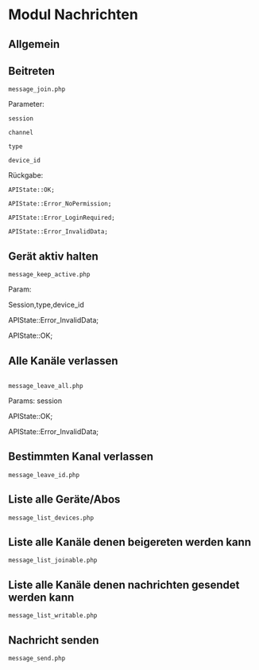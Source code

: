 # Modul Nachrichten

## Allgemein

## Beitreten

```
message_join.php
```

Parameter:

```
session
```

```
channel
```

```
type
```

```
device_id
```



Rückgabe:

```
APIState::OK;
```

```
APIState::Error_NoPermission;
```

```
APIState::Error_LoginRequired;
```

```
APIState::Error_InvalidData;
```



## Gerät aktiv halten

```
message_keep_active.php
```

Param:

Session,type,device_id



APIState::Error_InvalidData;

APIState::OK;



## Alle Kanäle verlassen

```

message_leave_all.php
```

Params: session

APIState::OK;

APIState::Error_InvalidData;

## Bestimmten Kanal verlassen

```
message_leave_id.php
```

## Liste alle Geräte/Abos

```
message_list_devices.php
```

## Liste alle Kanäle denen beigereten werden kann

```
message_list_joinable.php
```

## Liste alle Kanäle denen nachrichten gesendet werden kann

```
message_list_writable.php
```

## Nachricht senden

```
message_send.php
```

